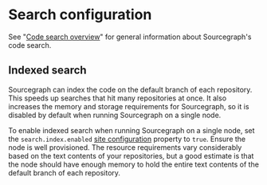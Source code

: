# Search configuration

See "[Code search overview](../user/search/index.md)" for general information about Sourcegraph's code search.

## Indexed search

Sourcegraph can index the code on the default branch of each repository. This speeds up searches that hit many repositories at once. It also increases the memory and storage requirements for Sourcegraph, so it is disabled by default when running Sourcegraph on a single node.

To enable indexed search when running Sourcegraph on a single node, set the `search.index.enabled` [site configuration](config/site_config.md) property to `true`. Ensure the node is well provisioned. The resource requirements vary considerably based on the text contents of your repositories, but a good estimate is that the node should have enough memory to hold the entire text contents of the default branch of each repository.

